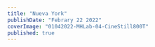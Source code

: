 ```yaml
---
title: "Nueva York"
publishDate: "Febrary 22 2022"
coverImage: "01042022-MHLab-04-CineStill800T"
published: true
---
```

